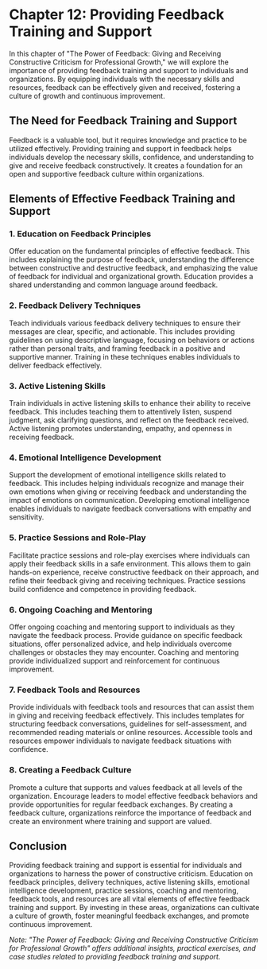 Chapter 12: Providing Feedback Training and Support
===================================================

In this chapter of "The Power of Feedback: Giving and Receiving Constructive Criticism for Professional Growth," we will explore the importance of providing feedback training and support to individuals and organizations. By equipping individuals with the necessary skills and resources, feedback can be effectively given and received, fostering a culture of growth and continuous improvement.

The Need for Feedback Training and Support
------------------------------------------

Feedback is a valuable tool, but it requires knowledge and practice to be utilized effectively. Providing training and support in feedback helps individuals develop the necessary skills, confidence, and understanding to give and receive feedback constructively. It creates a foundation for an open and supportive feedback culture within organizations.

Elements of Effective Feedback Training and Support
---------------------------------------------------

### 1. Education on Feedback Principles

Offer education on the fundamental principles of effective feedback. This includes explaining the purpose of feedback, understanding the difference between constructive and destructive feedback, and emphasizing the value of feedback for individual and organizational growth. Education provides a shared understanding and common language around feedback.

### 2. Feedback Delivery Techniques

Teach individuals various feedback delivery techniques to ensure their messages are clear, specific, and actionable. This includes providing guidelines on using descriptive language, focusing on behaviors or actions rather than personal traits, and framing feedback in a positive and supportive manner. Training in these techniques enables individuals to deliver feedback effectively.

### 3. Active Listening Skills

Train individuals in active listening skills to enhance their ability to receive feedback. This includes teaching them to attentively listen, suspend judgment, ask clarifying questions, and reflect on the feedback received. Active listening promotes understanding, empathy, and openness in receiving feedback.

### 4. Emotional Intelligence Development

Support the development of emotional intelligence skills related to feedback. This includes helping individuals recognize and manage their own emotions when giving or receiving feedback and understanding the impact of emotions on communication. Developing emotional intelligence enables individuals to navigate feedback conversations with empathy and sensitivity.

### 5. Practice Sessions and Role-Play

Facilitate practice sessions and role-play exercises where individuals can apply their feedback skills in a safe environment. This allows them to gain hands-on experience, receive constructive feedback on their approach, and refine their feedback giving and receiving techniques. Practice sessions build confidence and competence in providing feedback.

### 6. Ongoing Coaching and Mentoring

Offer ongoing coaching and mentoring support to individuals as they navigate the feedback process. Provide guidance on specific feedback situations, offer personalized advice, and help individuals overcome challenges or obstacles they may encounter. Coaching and mentoring provide individualized support and reinforcement for continuous improvement.

### 7. Feedback Tools and Resources

Provide individuals with feedback tools and resources that can assist them in giving and receiving feedback effectively. This includes templates for structuring feedback conversations, guidelines for self-assessment, and recommended reading materials or online resources. Accessible tools and resources empower individuals to navigate feedback situations with confidence.

### 8. Creating a Feedback Culture

Promote a culture that supports and values feedback at all levels of the organization. Encourage leaders to model effective feedback behaviors and provide opportunities for regular feedback exchanges. By creating a feedback culture, organizations reinforce the importance of feedback and create an environment where training and support are valued.

Conclusion
----------

Providing feedback training and support is essential for individuals and organizations to harness the power of constructive criticism. Education on feedback principles, delivery techniques, active listening skills, emotional intelligence development, practice sessions, coaching and mentoring, feedback tools, and resources are all vital elements of effective feedback training and support. By investing in these areas, organizations can cultivate a culture of growth, foster meaningful feedback exchanges, and promote continuous improvement.

*Note: "The Power of Feedback: Giving and Receiving Constructive Criticism for Professional Growth" offers additional insights, practical exercises, and case studies related to providing feedback training and support.*
